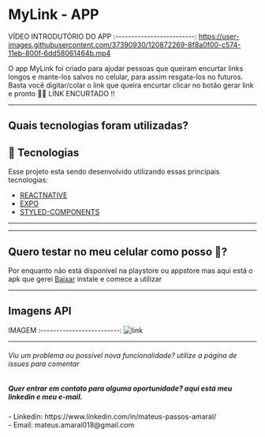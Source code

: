 # <h1> MyLink - APP </h1> 


VÍDEO INTRODUTÓRIO DO APP
:-------------------------:
https://user-images.githubusercontent.com/37390930/120872269-8f8a0f00-c574-11eb-800f-6dd58061464b.mp4

<p>O app MyLink foi criado para ajudar pessoas que queiram encurtar links longos
e mante-los salvos no celular, para assim resgata-los no futuros. Basta você digitar/colar o link que queira 
encurtar clicar no botão gerar link e pronto 🤯🤯 LINK ENCURTADO !!
</p>

<hr/>

<h2>Quais tecnologias foram utilizadas?</h2>

## 🚀 Tecnologias

Esse projeto esta sendo desenvolvido utilizando essas principais tecnologias:

- [REACTNATIVE](https://reactnative.dev/)
- [EXPO](https://docs.expo.io/)
- [STYLED-COMPONENTS](https://styled-components.com/)

<hr/>




<hr/>

<h2>Quero testar no meu celular como posso 🤔?</h2>

<p>Por enquanto não está disponível na playstore ou appstore mas aqui está o apk que gerei <a href="https://expo.io/artifacts/404b9b00-8a67-415f-8427-145d0138b9dd">Baixar</a>  instale e comece a utilizar</p>

<hr/>

## Imagens API




IMAGEM
:-------------------------:
![link](https://user-images.githubusercontent.com/37390930/120872137-23a7a680-c574-11eb-85b0-13049b1bf78d.png)


<hr/>


<h6> Viu um problema ou possível nova funcionalidade? utilize a página de issues para comentar</h6>



<h5> Quer entrar em contato para alguma oportunidade? aqui está meu linkedin e meu e-mail.</h5>
- Linkedin: https://www.linkedin.com/in/mateus-passos-amaral/ <br/>
- Email:  mateus.amaral018@gmail.com
